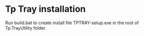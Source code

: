 Tp Tray installation
=======================

Run build.bat to create install file TPTRAY-setup.exe in the root of Tp.TrayUtility folder.